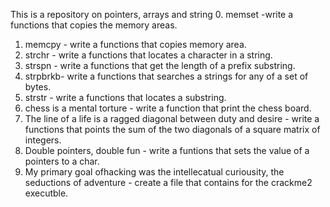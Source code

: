 This is a repository on pointers, arrays and string
0. memset -write a functions that copies the memory areas.
1. memcpy - write a functions that copies memory area.
2. strchr - write a functions that locates a character in a string.
3. strspn - write a functions that get the length of a prefix substring.
4. strpbrkb- write a functions that searches a strings for any of a set of bytes.
5. strstr - write a functions that locates a substring.
6. chess is a mental torture - write a function that print the chess board.
7. The line of a life is a ragged diagonal between duty and desire - write a functions that points the sum of the two diagonals of a square matrix of integers.
8. Double pointers, double fun - write a funtions that sets the value of a pointers to a char. 
9. My primary goal ofhacking was the intellecatual curiousity, the seductions of adventure - create a file that contains for the crackme2 executble. 
